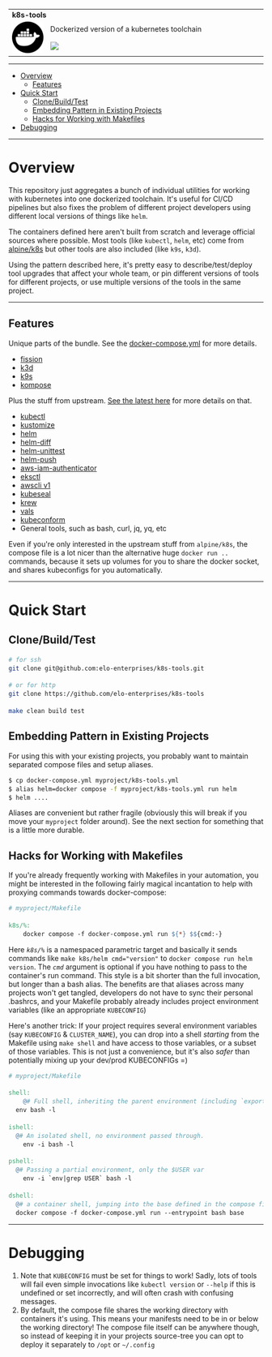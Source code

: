 
<table with=100%>
  <tr>
    <td colspan=2><strong>
    k8s-tools
      </strong>&nbsp;&nbsp;&nbsp;&nbsp;
    </td>
  </tr>
  <tr>
    <td width=15%><img src=img/icon.png style="width:150px"></td>
    <td>
      Dockerized version of a kubernetes toolchain
      <br/><br/>
      <a href="https://github.com/elo-enterprises/k8s-tools/actions/workflows/docker-test.yml"><img src="https://github.com/elo-enterprises/k8s-tools/actions/workflows/docker-test.yml/badge.svg"></a>
    </td>
  </tr>
</table>

-------------------------------------------------------------

<div class="toc">
<ul>
<li><a href="#overview">Overview</a><ul>
<li><a href="#features">Features</a></li>
</ul>
</li>
<li><a href="#quick-start">Quick Start</a><ul>
<li><a href="#clonebuildtest">Clone/Build/Test</a></li>
<li><a href="#embedding-pattern-in-existing-projects">Embedding Pattern in Existing Projects</a></li>
<li><a href="#hacks-for-working-with-makefiles">Hacks for Working with Makefiles</a></li>
</ul>
</li>
<li><a href="#debugging">Debugging</a></li>
</ul>
</div>


-------------------------------------------------------------

# Overview

This repository just aggregates a bunch of individual utilities for working with kubernetes into one dockerized toolchain.  It's useful for CI/CD pipelines but also fixes the problem of different project developers using different local versions of things like `helm`.

The containers defined here aren't built from scratch and leverage official sources where possible.  Most tools (like `kubectl`, `helm`, etc) come from [alpine/k8s](https://hub.docker.com/r/alpine/k8s) but other tools are also included (like `k9s`, `k3d`).

Using the pattern described here, it's pretty easy to describe/test/deploy tool upgrades that affect your whole team, or pin different versions of tools for different projects, or use multiple versions of the tools in the same project.

-------------------------------------------------------------

## Features

Unique parts of the bundle. See the [docker-compose.yml](docker-compose.yml) for more details.

- [fission](https://fission.io/docs/installation/)
- [k3d](https://k3d.io/)
- [k9s](https://k9scli.io/)
- [kompose](https://kompose.io/)

Plus the stuff from upstream. [See the latest here](https://github.com/alpine-docker/k8s/blob/master/README.md#installed-tools) for more details on that.

- [kubectl](https://kubernetes.io/docs/tasks/tools/install-kubectl/)
- [kustomize](https://github.com/kubernetes-sigs/kustomize)
- [helm](https://github.com/helm/helm)
- [helm-diff](https://github.com/databus23/helm-diff)
- [helm-unittest](https://github.com/helm-unittest/helm-unittest)
- [helm-push](https://github.com/chartmuseum/helm-push)
- [aws-iam-authenticator](https://github.com/kubernetes-sigs/aws-iam-authenticator)
- [eksctl](https://github.com/weaveworks/eksctl)
- [awscli v1](https://github.com/aws/aws-cli)
- [kubeseal](https://github.com/bitnami-labs/sealed-secrets)
- [krew](https://github.com/kubernetes-sigs/krew)
- [vals](https://github.com/helmfile/vals)
- [kubeconform](https://github.com/yannh/kubeconform)
- General tools, such as bash, curl, jq, yq, etc

Even if you're only interested in the upstream stuff from `alpine/k8s`, the compose file is a lot nicer than the alternative huge `docker run ..` commands, because it sets up volumes for you to share the docker socket, and shares kubeconfigs for you automatically.

-------------------------------------------------------------

# Quick Start

## Clone/Build/Test

```bash
# for ssh
git clone git@github.com:elo-enterprises/k8s-tools.git

# or for http
git clone https://github.com/elo-enterprises/k8s-tools

make clean build test
```

## Embedding Pattern in Existing Projects

For using this with your existing projects, you probably want to maintain separated compose files and setup aliases.

```bash
$ cp docker-compose.yml myproject/k8s-tools.yml
$ alias helm=docker compose -f myproject/k8s-tools.yml run helm
$ helm ....
```

Aliases are convenient but rather fragile (obviously this will break if you move your `myproject` folder around).  See the next section for something that is a little more durable.

## Hacks for Working with Makefiles

If you're already frequently working with Makefiles in your automation, you might be interested in the following fairly magical incantation to help with proxying commands towards docker-compose:

```Makefile
# myproject/Makefile

k8s/%:
	docker compose -f docker-compose.yml run ${*} $${cmd:-}
```

Here *`k8s/%`* is a namespaced parametric target and basically it sends commands like `make k8s/helm cmd="version"` to `docker compose run helm version`.  The *`cmd`* argument is optional if you have nothing to pass to the container's run command.  This style is a bit shorter than the full invocation, but longer than a bash alias.  The benefits are that aliases across many projects won't get tangled, developers do not have to sync their personal .bashrcs, and your Makefile probably already includes project environment variables (like an appropriate `KUBECONFIG`)

Here's another trick: If your project requires several environment variables (say `KUBECONFIG` & `CLUSTER_NAME`), you can drop into a shell *starting* from the Makefile using `make shell` and have access to those variables, or a subset of those variables.  This is not just a convenience, but it's also *safer* than potentially mixing up your dev/prod KUBECONFIGs =)

```Makefile
# myproject/Makefile

shell:
	@# Full shell, inheriting the parent environment (including `export`s from this Makefile)
  env bash -l

ishell:
  @# An isolated shell, no environment passed through.
	env -i bash -l

pshell:
  @# Passing a partial environment, only the $USER var
	env -i `env|grep USER` bash -l

dshell:
  @# a container shell, jumping into the base defined in the compose file
  docker compose -f docker-compose.yml run --entrypoint bash base
```

-------------------------------------------------------------

# Debugging

1. Note that `KUBECONFIG` must be set for things to work!  Sadly, lots of tools will fail even simple invocations like `kubectl version` or `--help` if this is undefined or set incorrectly, and will often crash with confusing messages.
1. By default, the compose file shares the working directory with containers it's using.  This means your manifests need to be in or below the working directory!  The compose file itself can be anywhere though, so instead of keeping it in your projects source-tree you can opt to deploy it separately to `/opt` or `~/.config`
